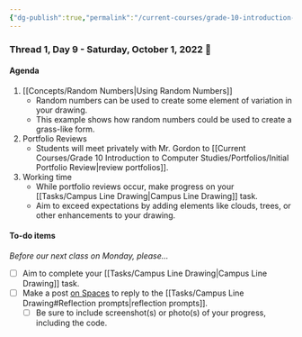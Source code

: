 ```yaml
---
{"dg-publish":true,"permalink":"/current-courses/grade-10-introduction-to-computer-studies/section-2/thread-1/day-9/","dgHomeLink":false,"dgPassFrontmatter":false}
---
```


### Thread 1, Day 9 - Saturday, October 1, 2022 🍂
#### Agenda
1. [[Concepts/Random Numbers|Using Random Numbers]]
	- Random numbers can be used to create some element of variation in your drawing.
	- This example shows how random numbers could be used to create a grass-like form.
2. Portfolio Reviews
	- Students will meet privately with Mr. Gordon to [[Current Courses/Grade 10 Introduction to Computer Studies/Portfolios/Initial Portfolio Review|review portfolios]].
3. Working time
	- While portfolio reviews occur, make progress on your [[Tasks/Campus Line Drawing|Campus Line Drawing]] task.
	- Aim to  exceed expectations by adding elements like clouds, trees, or other enhancements to your drawing.
 
#### To-do items
*Before our next class on Monday, please...*

- [ ] Aim to complete your [[Tasks/Campus Line Drawing|Campus Line Drawing]] task.
- [ ] Make a post [on Spaces](https://ca.spacesedu.com/) to reply to the [[Tasks/Campus Line Drawing#Reflection prompts|reflection prompts]].
	- [ ] Be sure to include screenshot(s) or photo(s) of your progress, including the code.